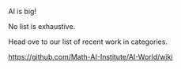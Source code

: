 AI is big! 

No list is exhaustive.

Head ove to our list of recent work in categories.

https://github.com/Math-AI-Institute/AI-World/wiki
